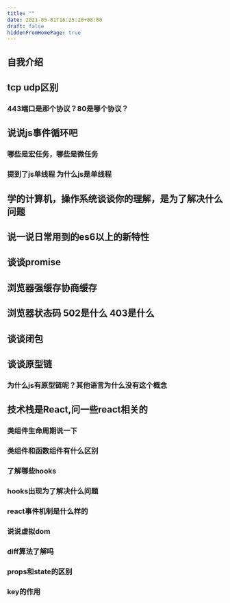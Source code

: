 ```yaml
---
title: ""
date: 2021-05-01T16:25:20+08:00
draft: false
hiddenFromHomePage: true
---
```


## 自我介绍

## tcp udp区别

### 443端口是那个协议？80是哪个协议？

## 说说js事件循环吧

### 哪些是宏任务，哪些是微任务

### 提到了js单线程 为什么js是单线程

## 学的计算机，操作系统谈谈你的理解，是为了解决什么问题

## 说一说日常用到的es6以上的新特性

## 谈谈promise

## 浏览器强缓存协商缓存

## 浏览器状态码 502是什么 403是什么

## 谈谈闭包

## 谈谈原型链

### 为什么js有原型链呢？其他语言为什么没有这个概念

## 技术栈是React,问一些react相关的

### 类组件生命周期说一下

### 类组件和函数组件有什么区别

### 了解哪些hooks

### hooks出现为了解决什么问题

### react事件机制是什么样的

### 说说虚拟dom

### diff算法了解吗

### props和state的区别

### key的作用